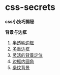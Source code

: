 # css-secrets
**css小技巧揭秘**

**背景与边框**

1. [半透明边框](https://yym-yumeng123.github.io/css-secrets/01-halftransparent/index.html)
2. [多重边框](https://yym-yumeng123.github.io/css-secrets/02-moreBorder/index.html)
3. [灵活的背景定位](https://yym-yumeng123.github.io/css-secrets/03-extended-bg-position/index.html)
4. [边框内圆角](https://yym-yumeng123.github.io/css-secrets/04-inner-rouding/index.html)
5. [条纹背景](https://yym-yumeng123.github.io/css-secrets/05-horizontal-stripes/index.html)
